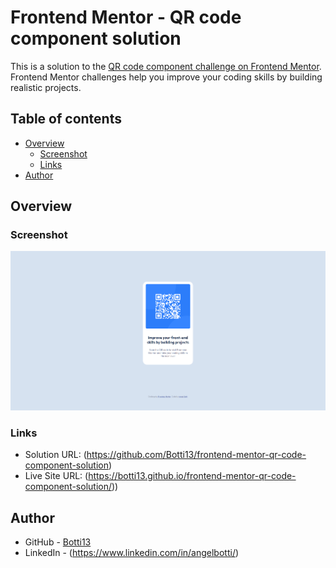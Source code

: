 # Frontend Mentor - QR code component solution

This is a solution to the [QR code component challenge on Frontend Mentor](https://www.frontendmentor.io/challenges/qr-code-component-iux_sIO_H). Frontend Mentor challenges help you improve your coding skills by building realistic projects.

## Table of contents

- [Overview](#overview)
  - [Screenshot](#screenshot)
  - [Links](#links)
- [Author](#author)

## Overview

### Screenshot

![](./screenshots/Screenshot%202023-05-22%20214316.png)

### Links

- Solution URL: (https://github.com/Botti13/frontend-mentor-qr-code-component-solution)
- Live Site URL: (https://botti13.github.io/frontend-mentor-qr-code-component-solution/))

## Author

- GitHub - [Botti13](https://github.com/Botti13)
- LinkedIn - (https://www.linkedin.com/in/angelbotti/)
